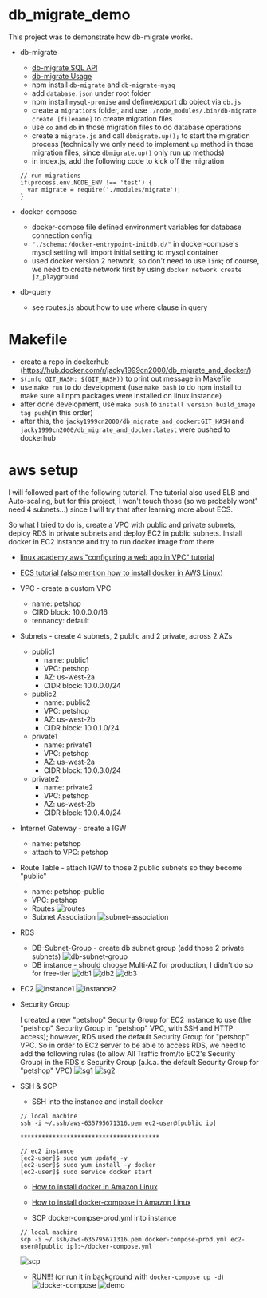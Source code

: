 # db_migrate_demo

This project was to demonstrate how db-migrate works.

* db-migrate
  * [db-migrate SQL API](https://db-migrate.readthedocs.io/en/latest/API/SQL/)
  * [db-migrate Usage](https://db-migrate.readthedocs.io/en/latest/Getting%20Started/usage/)
  * npm install `db-migrate` and `db-migrate-mysq`
  * add `database.json` under root folder
  * npm install `mysql-promise` and define/export db object via `db.js`
  * create a `migrations` folder, and use `./node_modules/.bin/db-migrate create [filename]` to create migration files
  * use `co` and `db` in those migration files to do database operations
  * create a `migrate.js` and call `dbmigrate.up();` to start the migration process (technically we only need to implement `up` method in those migration files, since `dbmigrate.up()` only run up methods)
  * in index.js, add the following code to kick off the migration
  ```
  // run migrations
  if(process.env.NODE_ENV !== 'test') {
  	var migrate = require('./modules/migrate');
  }
  ```

* docker-compose
  * docker-compse file defined environment variables for database connection config
  * `"./schema:/docker-entrypoint-initdb.d/"` in docker-compse's mysql setting will import initial setting to mysql container
  * used docker version 2 network, so don't need to use `link`; of course, we need to create network first by using `docker network create jz_playground`

* db-query
  * see routes.js about how to use where clause in query

# Makefile
  * create a repo in dockerhub (https://hub.docker.com/r/jacky1999cn2000/db_migrate_and_docker/)
  * `$(info GIT_HASH: $(GIT_HASH))` to print out message in Makefile
  * use `make run` to do development (use `make bash` to do npm install to make sure all npm packages were installed on linux instance)
  * after done development, use `make push` to `install version build_image tag push`(in this order)
  * after this, the `jacky1999cn2000/db_migrate_and_docker:GIT_HASH` and `jacky1999cn2000/db_migrate_and_docker:latest` were pushed to dockerhub

# aws setup

I will followed part of the following tutorial. The tutorial also used ELB and Auto-scaling, but for this project, I won't touch those (so we probably wont' need 4 subnets...) since I will try that after learning more about ECS.

So what I tried to do is, create a VPC with public and private subnets, deploy RDS in private subnets and deploy EC2 in public subnets. Install docker in EC2 instance and try to run docker image from there

* [linux academy aws "configuring a web app in VPC" tutorial](https://www.youtube.com/watch?v=A1o4VhzZiU4&list=PLv2a_5pNAko3IkErhnF7zLhW3tlroTr2R&index=7)
* [ECS tutorial (also mention how to install docker in AWS Linux)](http://www.ybrikman.com/writing/2015/11/11/running-docker-aws-ground-up/)

* VPC - create a custom VPC
  * name: petshop
  * CIRD block: 10.0.0.0/16
  * tennancy: default

* Subnets - create 4 subnets, 2 public and 2 private, across 2 AZs
  * public1
    * name: public1
    * VPC: petshop
    * AZ: us-west-2a
    * CIDR block: 10.0.0.0/24
  * public2
    * name: public2
    * VPC: petshop
    * AZ: us-west-2b
    * CIDR block: 10.0.1.0/24
  * private1
    * name: private1
    * VPC: petshop
    * AZ: us-west-2a
    * CIDR block: 10.0.3.0/24
  * private2
    * name: private2
    * VPC: petshop
    * AZ: us-west-2b
    * CIDR block: 10.0.4.0/24

* Internet Gateway - create a IGW
  * name: petshop
  * attach to VPC: petshop

* Route Table - attach IGW to those 2 public subnets so they become "public"
  * name: petshop-public
  * VPC: petshop
  * Routes
    ![routes](./imgs/routes.png)
  * Subnet Association
    ![subnet-association](./imgs/subnet-association.png)

* RDS
  * DB-Subnet-Group - create db subnet group (add those 2 private subnets)
    ![db-subnet-group](./imgs/db-subnet-group.png)
  * DB instance - should choose Multi-AZ for production, I didn't do so for free-tier
    ![db1](./imgs/db1.png)
    ![db2](./imgs/db2.png)
    ![db3](./imgs/db3.png)

* EC2
  ![instance1](./imgs/instance1.png)
  ![instance2](./imgs/instance2.png)

* Security Group

  I created a new "petshop" Security Group for EC2 instance to use (the "petshop" Security Group in "petshop" VPC, with SSH and HTTP access); however, RDS used the default Security Group for "petshop" VPC. So in order to EC2 server to be able to access RDS, we need to add the following rules (to allow All Traffic from/to EC2's Security Group) in the RDS's Security Group (a.k.a. the default Security Group for "petshop" VPC)
  ![sg1](./imgs/sg1.png)
  ![sg2](./imgs/sg2.png)

* SSH & SCP
  * SSH into the instance and install docker
  ```
  // local machine
  ssh -i ~/.ssh/aws-635795671316.pem ec2-user@[public ip]

  ***************************************

  // ec2 instance
  [ec2-user]$ sudo yum update -y
  [ec2-user]$ sudo yum install -y docker
  [ec2-user]$ sudo service docker start
  ```
    * [How to install docker in Amazon Linux](http://docs.aws.amazon.com/AmazonECS/latest/developerguide/docker-basics.html)
    * [How to install docker-compose in Amazon Linux](https://docs.docker.com/compose/install/)

  * SCP docker-compse-prod.yml into instance
  ```
  // local machine
  scp -i ~/.ssh/aws-635795671316.pem docker-compose-prod.yml ec2-user@[public ip]:~/docker-compose.yml
  ```
  ![scp](./imgs/scp.png)

  * RUN!!! (or run it in background with `docker-compose up -d`)
  ![docker-compose](./imgs/docker-compose.png)
  ![demo](./imgs/demo.gif)
